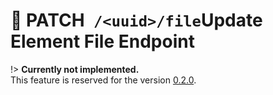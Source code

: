 # <span class="title-url"><span class="method-patch">🚧 PATCH</span>` /<uuid>/file`</span><span class="title-human">Update Element File Endpoint</span>

!> **Currently not implemented.**  
This feature is reserved for the version [0.2.0](https://github.com/ember-nexus/api/milestone/1).

